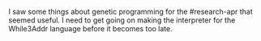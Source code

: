 I saw some things about genetic programming for the #research-apr that seemed useful. I need to get going on making the interpreter for the While3Addr language before it becomes too late.